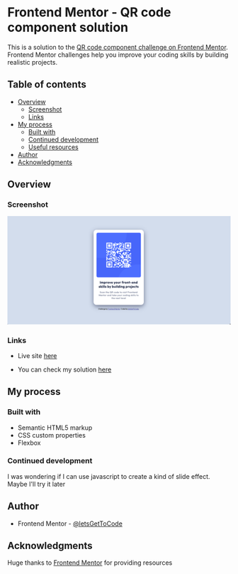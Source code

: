# Frontend Mentor - QR code component solution

This is a solution to the [QR code component challenge on Frontend Mentor](https://www.frontendmentor.io/challenges/qr-code-component-iux_sIO_H). Frontend Mentor challenges help you improve your coding skills by building realistic projects. 

## Table of contents

- [Overview](#overview)
  - [Screenshot](#screenshot)
  - [Links](#links)
- [My process](#my-process)
  - [Built with](#built-with)
  - [Continued development](#continued-development)
  - [Useful resources](#useful-resources)
- [Author](#author)
- [Acknowledgments](#acknowledgments)

## Overview

### Screenshot

![Screenshot preview](./images/screenshot.png)

### Links

- Live site [here](https://letsgettocode.github.io/social-link-profile/)

- You can check my solution [here](https://www.frontendmentor.io/solutions/qr-code-component-p5KisxIeir)

## My process

### Built with

- Semantic HTML5 markup
- CSS custom properties
- Flexbox


### Continued development

I was wondering if I can use javascript to create a kind of slide effect. Maybe I'll try it later


## Author

- Frontend Mentor - [@letsGetToCode](https://www.frontendmentor.io/profile/letsGetToCode)


## Acknowledgments

Huge thanks to [Frontend Mentor](https://www.frontendmentor.io/) for providing resources

